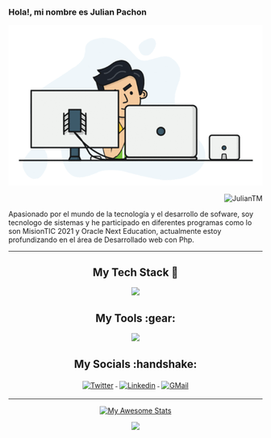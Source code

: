 ### Hola!, mi nombre es Julian Pachon

<p align="center">
  <img src="webbbb.gif" alt="animated" />
</p>
<p align="right"> <img src="https://komarev.com/ghpvc/?username=JulianTM&label=Profile%20views&color=00b3ff&style=plastic" alt="JulianTM" /> </p>

Apasionado por el mundo de la tecnología y el desarrollo de sofware, soy tecnologo de sistemas y he participado en diferentes programas como lo son MisionTIC 2021 y Oracle Next Education, actualmente estoy profundizando en el área de Desarrollado web con Php.

---
<!-- Badges used from https://github.com/klaasnicolaas/ColoredBadges -->
<h2 align="center">My Tech Stack 🧰</h2>

<p align="center">
  <a href="https://skillicons.dev">
    <img src="https://skillicons.dev/icons?i=html,css,javascript,php,mysql,git,bootstrap,tailwind,md,wordpress" />
  </a>
</p
  
---

<h2 align="center">My Tools :gear: </h2>
<p align="center">
  <a href="https://skillicons.dev">
    <img src="https://skillicons.dev/icons?i=bash,vscode,figma,github,netlify,postman" />
  </a>
</p

---

<h2 align="center">My Socials :handshake: </h2>
<p align="center">
<a href="https://twitter.com/JulianDevz">
<img src="https://raw.githubusercontent.com/klaasnicolaas/ColoredBadges/master/svg/social/twitter.svg" alt="Twitter" style="vertical-align:top; margin:4px">
</a>
<a href="https://www.linkedin.com/in/juliantm/">
<img src="https://raw.githubusercontent.com/klaasnicolaas/ColoredBadges/master/svg/social/linkedin.svg" alt="Linkedin" style="vertical-align:top; margin:4px">
</a>
<a href="mailto:jpachonl99@gmail.com">
<img src="https://raw.githubusercontent.com/klaasnicolaas/ColoredBadges/prod/svg/social/gmail.svg" alt="GMail" style="vertical-align:top; margin:4px">
</a>
</p>

---



<div align="center">

[![My Awesome Stats](https://awesome-github-stats.azurewebsites.net/user-stats/JulianDevz?cardType=level&theme=tokyonight&preferLogin=false)](https://git.io/awesome-stats-card)
  
<img src="https://github-readme-stats.vercel.app/api/top-langs?username=JulianDevz&layout=compact"/>
  
</div>

